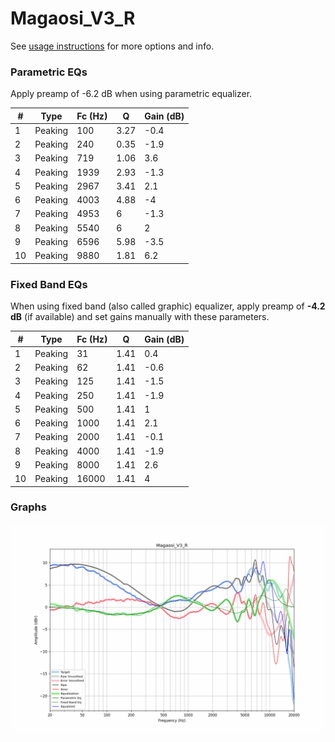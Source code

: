 # Magaosi_V3_R
See [usage instructions](https://github.com/jaakkopasanen/AutoEq#usage) for more options and info.

### Parametric EQs
Apply preamp of -6.2 dB when using parametric equalizer.

|   # | Type    |   Fc (Hz) |    Q |   Gain (dB) |
|-----|---------|-----------|------|-------------|
|   1 | Peaking |       100 | 3.27 |        -0.4 |
|   2 | Peaking |       240 | 0.35 |        -1.9 |
|   3 | Peaking |       719 | 1.06 |         3.6 |
|   4 | Peaking |      1939 | 2.93 |        -1.3 |
|   5 | Peaking |      2967 | 3.41 |         2.1 |
|   6 | Peaking |      4003 | 4.88 |        -4   |
|   7 | Peaking |      4953 | 6    |        -1.3 |
|   8 | Peaking |      5540 | 6    |         2   |
|   9 | Peaking |      6596 | 5.98 |        -3.5 |
|  10 | Peaking |      9880 | 1.81 |         6.2 |

### Fixed Band EQs
When using fixed band (also called graphic) equalizer, apply preamp of **-4.2 dB** (if available) and set gains manually with these parameters.

|   # | Type    |   Fc (Hz) |    Q |   Gain (dB) |
|-----|---------|-----------|------|-------------|
|   1 | Peaking |        31 | 1.41 |         0.4 |
|   2 | Peaking |        62 | 1.41 |        -0.6 |
|   3 | Peaking |       125 | 1.41 |        -1.5 |
|   4 | Peaking |       250 | 1.41 |        -1.9 |
|   5 | Peaking |       500 | 1.41 |         1   |
|   6 | Peaking |      1000 | 1.41 |         2.1 |
|   7 | Peaking |      2000 | 1.41 |        -0.1 |
|   8 | Peaking |      4000 | 1.41 |        -1.9 |
|   9 | Peaking |      8000 | 1.41 |         2.6 |
|  10 | Peaking |     16000 | 1.41 |         4   |

### Graphs
![](./Magaosi_V3_R.png)
